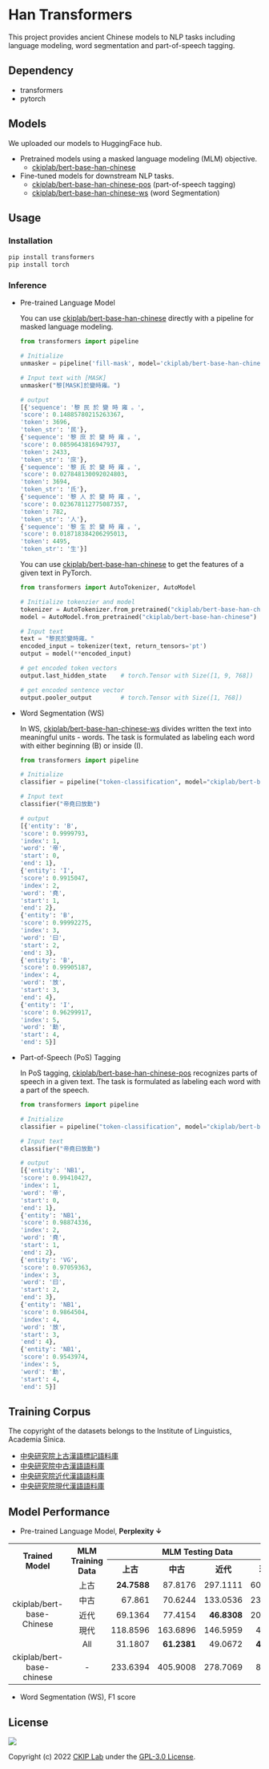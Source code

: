 # Han Transformers

This project provides ancient Chinese models to NLP tasks including language modeling, word segmentation and part-of-speech tagging.

## Dependency
* transformers
* pytorch

## Models

We uploaded our models to HuggingFace hub.
* Pretrained models using a masked language modeling (MLM) objective.
    * [ckiplab/bert-base-han-chinese](https://huggingface.co/ckiplab/bert-base-han-chinese)
* Fine-tuned models for downstream NLP tasks.
    * [ckiplab/bert-base-han-chinese-pos](https://huggingface.co/ckiplab/bert-base-han-chinese-pos?) (part-of-speech tagging)
    * [ckiplab/bert-base-han-chinese-ws](https://huggingface.co/ckiplab/bert-base-han-chinese-ws) (word Segmentation)

## Usage

### Installation
```bash
pip install transformers
pip install torch
```

### Inference

* Pre-trained Language Model

    You can use [ckiplab/bert-base-han-chinese](https://huggingface.co/ckiplab/bert-base-han-chinese) directly with a pipeline for masked language modeling.

    ```python
    from transformers import pipeline

    # Initialize 
    unmasker = pipeline('fill-mask', model='ckiplab/bert-base-han-chinese')

    # Input text with [MASK]
    unmasker("黎[MASK]於變時雍。")
    
    # output
    [{'sequence': '黎 民 於 變 時 雍 。',
    'score': 0.14885780215263367,
    'token': 3696,
    'token_str': '民'},
    {'sequence': '黎 庶 於 變 時 雍 。',
    'score': 0.0859643816947937,
    'token': 2433,
    'token_str': '庶'},
    {'sequence': '黎 氏 於 變 時 雍 。',
    'score': 0.027848130092024803,
    'token': 3694,
    'token_str': '氏'},
    {'sequence': '黎 人 於 變 時 雍 。',
    'score': 0.023678112775087357,
    'token': 782,
    'token_str': '人'},
    {'sequence': '黎 生 於 變 時 雍 。',
    'score': 0.018718384206295013,
    'token': 4495,
    'token_str': '生'}]
    ```

    You can use [ckiplab/bert-base-han-chinese](https://huggingface.co/ckiplab/bert-base-han-chinese) to get the features of a given text in PyTorch.
    
    ```python
    from transformers import AutoTokenizer, AutoModel

    # Initialize tokenzier and model
    tokenizer = AutoTokenizer.from_pretrained("ckiplab/bert-base-han-chinese")
    model = AutoModel.from_pretrained("ckiplab/bert-base-han-chinese")

    # Input text
    text = "黎民於變時雍。"
    encoded_input = tokenizer(text, return_tensors='pt')
    output = model(**encoded_input)

    # get encoded token vectors
    output.last_hidden_state    # torch.Tensor with Size([1, 9, 768])

    # get encoded sentence vector
    output.pooler_output        # torch.Tensor with Size([1, 768])
    ```

* Word Segmentation (WS)

    In WS, [ckiplab/bert-base-han-chinese-ws](https://huggingface.co/ckiplab/bert-base-han-chinese-ws) divides written the text into meaningful units - words. The task is formulated as labeling each word with either beginning (B) or inside (I).

    ```python
    from transformers import pipeline

    # Initialize
    classifier = pipeline("token-classification", model="ckiplab/bert-base-han-chinese-ws")

    # Input text
    classifier("帝堯曰放勳")

    # output
    [{'entity': 'B',
    'score': 0.9999793,
    'index': 1,
    'word': '帝',
    'start': 0,
    'end': 1},
    {'entity': 'I',
    'score': 0.9915047,
    'index': 2,
    'word': '堯',
    'start': 1,
    'end': 2},
    {'entity': 'B',
    'score': 0.99992275,
    'index': 3,
    'word': '曰',
    'start': 2,
    'end': 3},
    {'entity': 'B',
    'score': 0.99905187,
    'index': 4,
    'word': '放',
    'start': 3,
    'end': 4},
    {'entity': 'I',
    'score': 0.96299917,
    'index': 5,
    'word': '勳',
    'start': 4,
    'end': 5}]
    ```

* Part-of-Speech (PoS) Tagging

    In PoS tagging, [ckiplab/bert-base-han-chinese-pos](https://huggingface.co/ckiplab/bert-base-han-chinese-pos) recognizes parts of speech in a given text. The task is formulated as labeling each word with a part of the speech.

    ```python
    from transformers import pipeline

    # Initialize
    classifier = pipeline("token-classification", model="ckiplab/bert-base-han-chinese-pos")

    # Input text
    classifier("帝堯曰放勳")

    # output
    [{'entity': 'NB1',
    'score': 0.99410427,
    'index': 1,
    'word': '帝',
    'start': 0,
    'end': 1},
    {'entity': 'NB1',
    'score': 0.98874336,
    'index': 2,
    'word': '堯',
    'start': 1,
    'end': 2},
    {'entity': 'VG',
    'score': 0.97059363,
    'index': 3,
    'word': '曰',
    'start': 2,
    'end': 3},
    {'entity': 'NB1',
    'score': 0.9864504,
    'index': 4,
    'word': '放',
    'start': 3,
    'end': 4},
    {'entity': 'NB1',
    'score': 0.9543974,
    'index': 5,
    'word': '勳',
    'start': 4,
    'end': 5}]
    ```

## Training Corpus
The copyright of the datasets belongs to the Institute of Linguistics, Academia Sinica.
* [中央研究院上古漢語標記語料庫](http://lingcorpus.iis.sinica.edu.tw/cgi-bin/kiwi/akiwi/kiwi.sh)
* [中央研究院中古漢語語料庫](http://lingcorpus.iis.sinica.edu.tw/cgi-bin/kiwi/dkiwi/kiwi.sh)
* [中央研究院近代漢語語料庫](http://lingcorpus.iis.sinica.edu.tw/cgi-bin/kiwi/pkiwi/kiwi.sh)
* [中央研究院現代漢語語料庫](http://asbc.iis.sinica.edu.tw)


## Model Performance

* Pre-trained Language Model, **Perplexity &darr;**

<style>
    th,td {
        text-align: center;
    }
    .right {
        text-align: right;
    }
    .bold {
        font-weight: bold;
    }
</style>
<table>
  <tr>
    <th rowspan="2">Trained Model</th>
    <th rowspan="2">MLM Training Data</th>
    <th colspan="4">MLM Testing Data</th>
  </tr>
  <tr>
    <th>上古</th>
    <th>中古</th>
    <th>近代</th>
    <th>現代</th>
  </tr>
  <tr>
    <td rowspan="5">ckiplab/bert-base-Chinese</td>
    <td>上古</td>
    <td class="right bold">24.7588</td>
    <td class="right">87.8176</td>
    <td class="right">297.1111</td>
    <td class="right">60.3993</td>
  </tr>
  <tr>
    <td>中古</td>
    <td class="right">67.861</td>
    <td class="right">70.6244</td>
    <td class="right">133.0536</td>
    <td class="right">23.0125</td>
  </tr>
  <tr>
    <td>近代</td>
    <td class="right">69.1364</td>
    <td class="right">77.4154</td>
    <td class="right bold">46.8308</td>
    <td class="right">20.4289</td>
  </tr>
  <tr>
    <td>現代</td>
    <td class="right">118.8596</td>
    <td class="right">163.6896</td>
    <td class="right">146.5959</td>
    <td class="right">4.6143</td>
  </tr>
  <tr>
    <td>All</td>
    <td class="right">31.1807</td>
    <td class="right bold">61.2381</td>
    <td class="right">49.0672</td>
    <td class="right bold">4.5017</td>
  </tr>
  <tr>
    <td>ckiplab/bert-base-chinese</td>
    <td>-</td>
    <td class="right">233.6394</td>
    <td class="right">405.9008</td>
    <td class="right">278.7069</td>
    <td class="right">8.8521</td>
  </tr>
</table>


* Word Segmentation (WS), F1 score


## License
[<img src="https://www.gnu.org/graphics/gplv3-with-text-136x68.png">
](https://www.gnu.org/licenses/gpl-3.0.html)

Copyright (c) 2022 [CKIP Lab](https://ckip.iis.sinica.edu.tw/) under the [GPL-3.0 License](https://www.gnu.org/licenses/gpl-3.0.html).